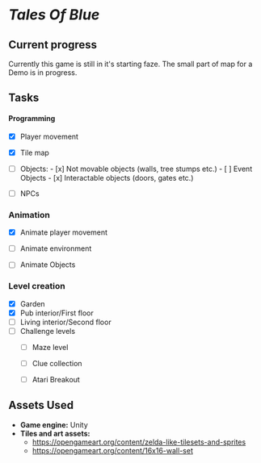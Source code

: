 # _Tales Of Blue_

## Current progress

Currently this game is still in it's starting faze.
The small part of map for a Demo is in progress.

## Tasks

#### Programming
  - [x]  Player movement
  - [x]  Tile map
  - [ ]  Objects:
    - [x] Not movable objects (walls, tree stumps etc.)
    - [ ] Event Objects
    - [x] Interactable objects (doors, gates etc.)
  - [ ] NPCs


### Animation
  - [x] Animate player movement
  - [ ] Animate environment
  - [ ] Animate Objects


### Level creation
- [x] Garden
- [x] Pub interior/First floor
- [ ] Living interior/Second floor
- [ ] Challenge levels
  - [ ] Maze level
  - [ ] Clue collection
  - [ ] Atari Breakout


## Assets Used

- **Game engine:** Unity
- **Tiles and art assets:**
    - https://opengameart.org/content/zelda-like-tilesets-and-sprites
    - https://opengameart.org/content/16x16-wall-set
